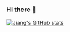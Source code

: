 ### Hi there 👋

[![Jiang's GitHub stats](https://github-readme-stats.vercel.app/api?username=jiangjiang1116)](https://github.com/jiangjiang1116/github-readme-stats)
